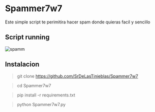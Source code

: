 # Spammer7w7
Este simple script te perimitira hacer spam donde quieras facil y sencillo

## Script running
![spamm](https://user-images.githubusercontent.com/52461757/116807744-6fd97400-aafa-11eb-80f6-30091e33c7a7.gif)

## Instalacion
> git clone https://github.com/SrDeLasTinieblas/Spammer7w7
 
> cd Spammer7w7
 
> pip install -r requirements.txt

> python Spammer7w7.py

